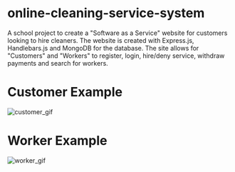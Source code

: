 # online-cleaning-service-system
A school project to create a "Software as a Service" website for customers looking to hire cleaners. The website is created with Express.js, Handlebars.js and MongoDB for the database. The site allows for "Customers" and "Workers" to register, login, hire/deny service, withdraw payments and search for workers.  

# Customer Example
![customer_gif](https://user-images.githubusercontent.com/36434100/121758452-5b23cf00-caef-11eb-9981-6d4caef1af65.gif)

# Worker Example
![worker_gif](https://user-images.githubusercontent.com/36434100/121758481-755dad00-caef-11eb-88c6-cbfaa833c621.gif)
